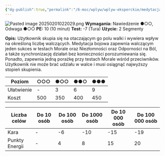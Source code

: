 ```yaml
---
{"dg-publish":true,"permalink":"/6-moc/wplyw/wplyw-eksperckie/medytacja-bitewna/","dgPassFrontmatter":true}
---
```


![Pasted image 20250201022029.png](/img/user/6%20Obrazy/Pasted%20image%2020250201022029.png)
**Wymagania:** Nawiedzenie ●○○, Odwaga ●○○
**PE:** 10 (10 minut)
**Test:** -7 (Tura)
**Użycie:** 2 Segmenty

**Opis:** Użytkownik skupia się na otaczającym go polu walki i wywiera wpływ na określoną liczbę walczących. Medytacja bojowa zapewnia walczącym jeden sukces w testach Morale oraz Niezłomności oraz Odporności na Ból, a także synchronizację działań bez konieczności porozumiewania się. Ponadto, zapewnia jedną porażkę przy testach Morale wśród przeciwników. Użytkownik nie może brać udziału w walce i musi osiągnąć najwyższy stopień skupienia.

| Poziom     | ○○○ | ●○○ | ●●○ | ●●● |
| ---------- | --- | --- | --- | --- |
| Ułatwienie | -   | 3   | 6   | 9   |
| Koszt      | 500 | 350 | 400 | 450 |

| Liczba celów   | Do 10 osób | Do 100 osób | Do 1000 osób | Do 10 000 osób | Do 100 000 osób |
| -------------- | ---------- | ----------- | ------------ | -------------- | --------------- |
| Kara           | -          | -6          | -10          | -15            | -19             |
| Punkty Energii | -          | 4           | 8            | 15             | 20              |